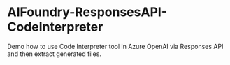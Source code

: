 # AIFoundry-ResponsesAPI-CodeInterpreter
Demo how to use Code Interpreter tool in Azure OpenAI via Responses API and then extract generated files.
